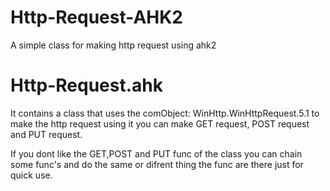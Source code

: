 # Http-Request-AHK2
A simple class for making http request using ahk2

# Http-Request.ahk
It contains a class that uses the comObject: WinHttp.WinHttpRequest.5.1 to make the http request
using it you can make GET request, POST request and PUT request.


If you dont like the GET,POST and PUT func of the class you can chain some func's and do the same or difrent thing
the func are there just for quick use.
